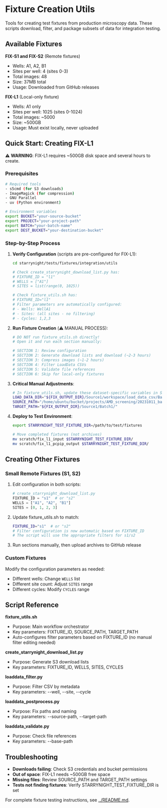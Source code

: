# Fixture Creation Utils

Tools for creating test fixtures from production microscopy data. These scripts download, filter, and package subsets of data for integration testing.

## Available Fixtures

**FIX-S1 and FIX-S2** (Remote fixtures)

- Wells: A1, A2, B1
- Sites per well: 4 (sites 0-3)
- Total images: 48
- Size: 37MB total
- Usage: Downloaded from GitHub releases

**FIX-L1** (Local-only fixture)

- Wells: A1 only
- Sites per well: 1025 (sites 0-1024)
- Total images: ~5000
- Size: ~500GB
- Usage: Must exist locally, never uploaded

## Quick Start: Creating FIX-L1

⚠️ **WARNING**: FIX-L1 requires ~500GB disk space and several hours to create.

### Prerequisites

```bash
# Required tools
- s5cmd (for S3 downloads)
- ImageMagick (for compression)
- GNU Parallel
- uv (Python environment)

# Environment variables
export BUCKET="your-source-bucket"
export PROJECT="your-project-path"
export BATCH="your-batch-name"
export DEST_BUCKET="your-destination-bucket"
```

### Step-by-Step Process

1. **Verify Configuration** (scripts are pre-configured for FIX-L1):

   ```bash
   cd starrynight/tests/fixtures/integration/utils

   # Check create_starrynight_download_list.py has:
   # FIXTURE_ID = "l1"
   # WELLS = ["A1"]
   # SITES = list(range(0, 1025))

   # Check fixture_utils.sh has:
   # FIXTURE_ID="l1"
   # Filter parameters are automatically configured:
   # - Wells: WellA1
   # - Sites: (all sites - no filtering)
   # - Cycles: 1,2,3
   ```

2. **Run Fixture Creation** (⚠️ MANUAL PROCESS):

   ```bash
   # DO NOT run fixture_utils.sh directly!
   # Open it and run each section manually:

   # SECTION 1: Review configuration
   # SECTION 2: Generate download lists and download (~2-3 hours)
   # SECTION 3: Compress images (~1-2 hours)
   # SECTION 4: Filter LoadData CSVs
   # SECTION 5: Validate file references
   # SECTION 6: Skip for local-only fixtures
   ```

3. **Critical Manual Adjustments**:

   ```bash
   # In fixture_utils.sh, update these dataset-specific variables in SECTION 1:
   LOAD_DATA_DIR="${FIX_OUTPUT_DIR}/Source1/workspace/load_data_csv/Batch1/Plate1"
   SOURCE_PATH="/home/ubuntu/bucket/projects/AMD_screening/20231011_batch_1/"
   TARGET_PATH="${FIX_OUTPUT_DIR}/Source1/Batch1/"
   ```

4. **Deploy to Test Environment**:

   ```bash
   export STARRYNIGHT_TEST_FIXTURE_DIR=/path/to/test/fixtures

   # Move completed fixtures (not archives)
   mv scratch/fix_l1_input $STARRYNIGHT_TEST_FIXTURE_DIR/
   mv scratch/fix_l1_pcpip_output $STARRYNIGHT_TEST_FIXTURE_DIR/
   ```

## Creating Other Fixtures

### Small Remote Fixtures (S1, S2)

1. Edit configuration in both scripts:

   ```python
   # create_starrynight_download_list.py
   FIXTURE_ID = "s1"  # or "s2"
   WELLS = ["A1", "A2", "B1"]
   SITES = [0, 1, 2, 3]
   ```

2. Update fixture_utils.sh to match:

   ```bash
   FIXTURE_ID="s1"  # or "s2"
   # Filter configuration is now automatic based on FIXTURE_ID
   # The script will use the appropriate filters for s1/s2
   ```

3. Run sections manually, then upload archives to GitHub release

### Custom Fixtures

Modify the configuration parameters as needed:

- Different wells: Change `WELLS` list
- Different site count: Adjust `SITES` range
- Different cycles: Modify `CYCLES` range

## Script Reference

**fixture_utils.sh**

- Purpose: Main workflow orchestrator
- Key parameters: FIXTURE_ID, SOURCE_PATH, TARGET_PATH
- Auto-configures filter parameters based on FIXTURE_ID (no manual filter editing needed)

**create_starrynight_download_list.py**

- Purpose: Generate S3 download lists
- Key parameters: FIXTURE_ID, WELLS, SITES, CYCLES

**loaddata_filter.py**

- Purpose: Filter CSV by metadata
- Key parameters: --well, --site, --cycle

**loaddata_postprocess.py**

- Purpose: Fix paths and naming
- Key parameters: --source-path, --target-path

**loaddata_validate.py**

- Purpose: Check file references
- Key parameters: --base-path

## Troubleshooting

- **Downloads failing**: Check S3 credentials and bucket permissions
- **Out of space**: FIX-L1 needs ~500GB free space
- **Missing files**: Review SOURCE_PATH and TARGET_PATH settings
- **Tests not finding fixtures**: Verify STARRYNIGHT_TEST_FIXTURE_DIR is set

For complete fixture testing instructions, see [../README.md](../README.md).
